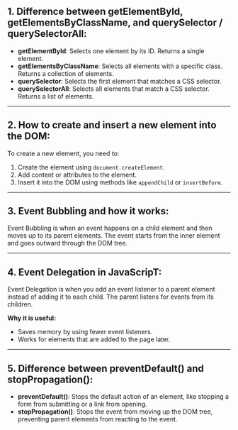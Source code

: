 ## 1. Difference between getElementById, getElementsByClassName, and querySelector / querySelectorAll:

- **getElementById**: Selects one element by its ID. Returns a single element.
- **getElementsByClassName**: Selects all elements with a specific class. Returns a collection of elements.
- **querySelector**: Selects the first element that matches a CSS selector.
- **querySelectorAll**: Selects all elements that match a CSS selector. Returns a list of elements.

---

## 2. How to create and insert a new element into the DOM:

To create a new element, you need to:

1. Create the element using `document.createElement`.
2. Add content or attributes to the element.
3. Insert it into the DOM using methods like `appendChild` or `insertBefore`.

---

## 3. Event Bubbling and how it works:

Event Bubbling is when an event happens on a child element and then moves up to its parent elements. The event starts from the inner element and goes outward through the DOM tree.

---

## 4. Event Delegation in JavaScripT:

Event Delegation is when you add an event listener to a parent element instead of adding it to each child. The parent listens for events from its children.

**Why it is useful:**

- Saves memory by using fewer event listeners.
- Works for elements that are added to the page later.

---

## 5. Difference between preventDefault() and stopPropagation():

- **preventDefault()**: Stops the default action of an element, like stopping a form from submitting or a link from opening.
- **stopPropagation()**: Stops the event from moving up the DOM tree, preventing parent elements from reacting to the event.
